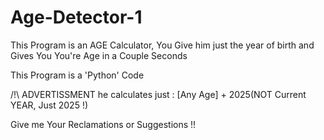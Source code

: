 # Age-Detector-1
This Program is an AGE Calculator, You Give him just the year of birth and Gives You You're Age in a Couple Seconds

This Program is a 'Python' Code

/!\ ADVERTISSMENT
he calculates just :
[Any Age] + 2025(NOT Current YEAR, Just 2025 !)

Give me Your Reclamations or Suggestions !!
